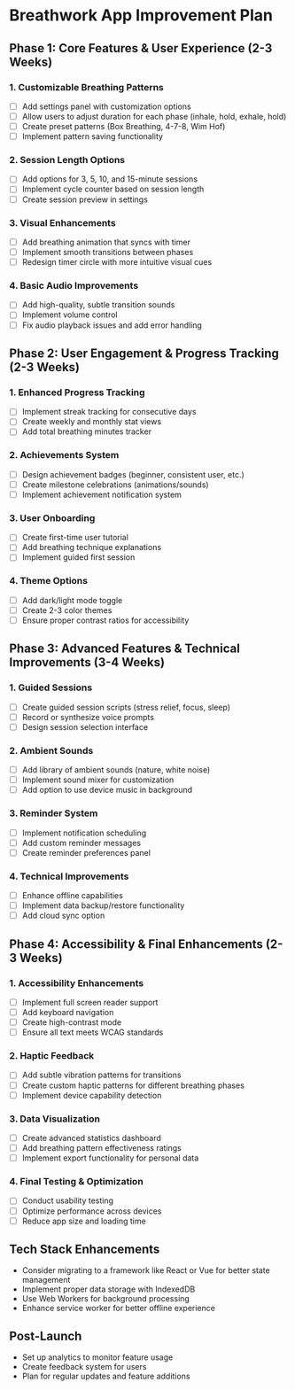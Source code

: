 # Breathwork App Improvement Plan

## Phase 1: Core Features & User Experience (2-3 Weeks)

### 1. Customizable Breathing Patterns
- [ ] Add settings panel with customization options
- [ ] Allow users to adjust duration for each phase (inhale, hold, exhale, hold)
- [ ] Create preset patterns (Box Breathing, 4-7-8, Wim Hof)
- [ ] Implement pattern saving functionality

### 2. Session Length Options
- [ ] Add options for 3, 5, 10, and 15-minute sessions
- [ ] Implement cycle counter based on session length
- [ ] Create session preview in settings

### 3. Visual Enhancements
- [ ] Add breathing animation that syncs with timer
- [ ] Implement smooth transitions between phases
- [ ] Redesign timer circle with more intuitive visual cues

### 4. Basic Audio Improvements
- [ ] Add high-quality, subtle transition sounds
- [ ] Implement volume control
- [ ] Fix audio playback issues and add error handling

## Phase 2: User Engagement & Progress Tracking (2-3 Weeks)

### 1. Enhanced Progress Tracking
- [ ] Implement streak tracking for consecutive days
- [ ] Create weekly and monthly stat views
- [ ] Add total breathing minutes tracker

### 2. Achievements System
- [ ] Design achievement badges (beginner, consistent user, etc.)
- [ ] Create milestone celebrations (animations/sounds)
- [ ] Implement achievement notification system

### 3. User Onboarding
- [ ] Create first-time user tutorial
- [ ] Add breathing technique explanations
- [ ] Implement guided first session

### 4. Theme Options
- [ ] Add dark/light mode toggle
- [ ] Create 2-3 color themes
- [ ] Ensure proper contrast ratios for accessibility

## Phase 3: Advanced Features & Technical Improvements (3-4 Weeks)

### 1. Guided Sessions
- [ ] Create guided session scripts (stress relief, focus, sleep)
- [ ] Record or synthesize voice prompts
- [ ] Design session selection interface

### 2. Ambient Sounds
- [ ] Add library of ambient sounds (nature, white noise)
- [ ] Implement sound mixer for customization
- [ ] Add option to use device music in background

### 3. Reminder System
- [ ] Implement notification scheduling
- [ ] Add custom reminder messages
- [ ] Create reminder preferences panel

### 4. Technical Improvements
- [ ] Enhance offline capabilities
- [ ] Implement data backup/restore functionality
- [ ] Add cloud sync option

## Phase 4: Accessibility & Final Enhancements (2-3 Weeks)

### 1. Accessibility Enhancements
- [ ] Implement full screen reader support
- [ ] Add keyboard navigation
- [ ] Create high-contrast mode
- [ ] Ensure all text meets WCAG standards

### 2. Haptic Feedback
- [ ] Add subtle vibration patterns for transitions
- [ ] Create custom haptic patterns for different breathing phases
- [ ] Implement device capability detection

### 3. Data Visualization
- [ ] Create advanced statistics dashboard
- [ ] Add breathing pattern effectiveness ratings
- [ ] Implement export functionality for personal data

### 4. Final Testing & Optimization
- [ ] Conduct usability testing
- [ ] Optimize performance across devices
- [ ] Reduce app size and loading time

## Tech Stack Enhancements
- Consider migrating to a framework like React or Vue for better state management
- Implement proper data storage with IndexedDB
- Use Web Workers for background processing
- Enhance service worker for better offline experience

## Post-Launch
- Set up analytics to monitor feature usage
- Create feedback system for users
- Plan for regular updates and feature additions 